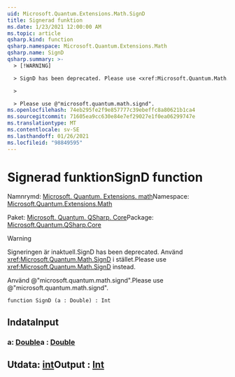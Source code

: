 ```yaml
---
uid: Microsoft.Quantum.Extensions.Math.SignD
title: Signerad funktion
ms.date: 1/23/2021 12:00:00 AM
ms.topic: article
qsharp.kind: function
qsharp.namespace: Microsoft.Quantum.Extensions.Math
qsharp.name: SignD
qsharp.summary: >-
  > [!WARNING]

  > SignD has been deprecated. Please use <xref:Microsoft.Quantum.Math.SignD> instead.

  >

  > Please use @"microsoft.quantum.math.signd".
ms.openlocfilehash: 74eb295fe2f9e857777c39ebeffc8a80621b1ca4
ms.sourcegitcommit: 71605ea9cc630e84e7ef29027e1f0ea06299747e
ms.translationtype: MT
ms.contentlocale: sv-SE
ms.lasthandoff: 01/26/2021
ms.locfileid: "98849595"
---
```

# <a name="signd-function"></a><span data-ttu-id="b130f-102">Signerad funktion</span><span class="sxs-lookup"><span data-stu-id="b130f-102">SignD function</span></span>

<span data-ttu-id="b130f-103">Namnrymd: [Microsoft. Quantum. Extensions. math](xref:Microsoft.Quantum.Extensions.Math)</span><span class="sxs-lookup"><span data-stu-id="b130f-103">Namespace: [Microsoft.Quantum.Extensions.Math](xref:Microsoft.Quantum.Extensions.Math)</span></span>

<span data-ttu-id="b130f-104">Paket: [Microsoft. Quantum. QSharp. Core](https://nuget.org/packages/Microsoft.Quantum.QSharp.Core)</span><span class="sxs-lookup"><span data-stu-id="b130f-104">Package: [Microsoft.Quantum.QSharp.Core](https://nuget.org/packages/Microsoft.Quantum.QSharp.Core)</span></span>


> [!WARNING]
> <span data-ttu-id="b130f-105">Signeringen är inaktuell.</span><span class="sxs-lookup"><span data-stu-id="b130f-105">SignD has been deprecated.</span></span> <span data-ttu-id="b130f-106">Använd <xref:Microsoft.Quantum.Math.SignD> i stället.</span><span class="sxs-lookup"><span data-stu-id="b130f-106">Please use <xref:Microsoft.Quantum.Math.SignD> instead.</span></span>
>
> <span data-ttu-id="b130f-107">Använd @"microsoft.quantum.math.signd".</span><span class="sxs-lookup"><span data-stu-id="b130f-107">Please use @"microsoft.quantum.math.signd".</span></span>



```qsharp
function SignD (a : Double) : Int
```


## <a name="input"></a><span data-ttu-id="b130f-108">Indata</span><span class="sxs-lookup"><span data-stu-id="b130f-108">Input</span></span>

### <a name="a--double"></a><span data-ttu-id="b130f-109">a: [Double](xref:microsoft.quantum.lang-ref.double)</span><span class="sxs-lookup"><span data-stu-id="b130f-109">a : [Double](xref:microsoft.quantum.lang-ref.double)</span></span>





## <a name="output--int"></a><span data-ttu-id="b130f-110">Utdata: [int](xref:microsoft.quantum.lang-ref.int)</span><span class="sxs-lookup"><span data-stu-id="b130f-110">Output : [Int](xref:microsoft.quantum.lang-ref.int)</span></span>

